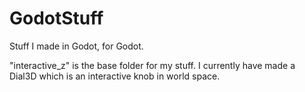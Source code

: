# GodotStuff
Stuff I made in Godot, for Godot.

"interactive_z" is the base folder for my stuff.
I currently have made a Dial3D which is an interactive knob in world space.
